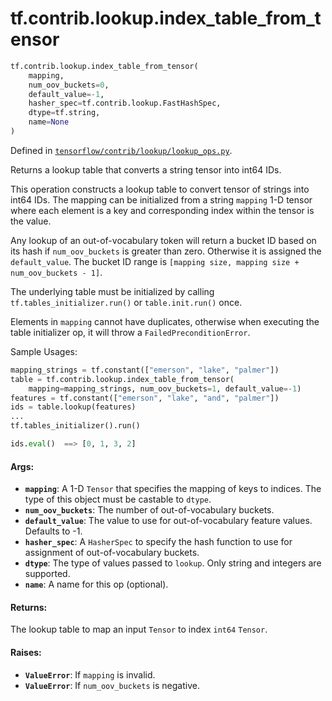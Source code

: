 <div itemscope itemtype="http://developers.google.com/ReferenceObject">
<meta itemprop="name" content="tf.contrib.lookup.index_table_from_tensor" />
</div>

# tf.contrib.lookup.index_table_from_tensor

``` python
tf.contrib.lookup.index_table_from_tensor(
    mapping,
    num_oov_buckets=0,
    default_value=-1,
    hasher_spec=tf.contrib.lookup.FastHashSpec,
    dtype=tf.string,
    name=None
)
```



Defined in [`tensorflow/contrib/lookup/lookup_ops.py`](https://www.tensorflow.org/code/tensorflow/contrib/lookup/lookup_ops.py).

Returns a lookup table that converts a string tensor into int64 IDs.

This operation constructs a lookup table to convert tensor of strings into
int64 IDs. The mapping can be initialized from a string `mapping` 1-D tensor
where each element is a key and corresponding index within the tensor is the
value.

Any lookup of an out-of-vocabulary token will return a bucket ID based on its
hash if `num_oov_buckets` is greater than zero. Otherwise it is assigned the
`default_value`.
The bucket ID range is `[mapping size, mapping size + num_oov_buckets - 1]`.

The underlying table must be initialized by calling
`tf.tables_initializer.run()` or `table.init.run()` once.

Elements in `mapping` cannot have duplicates, otherwise when executing the
table initializer op, it will throw a `FailedPreconditionError`.

Sample Usages:

```python
mapping_strings = tf.constant(["emerson", "lake", "palmer"])
table = tf.contrib.lookup.index_table_from_tensor(
    mapping=mapping_strings, num_oov_buckets=1, default_value=-1)
features = tf.constant(["emerson", "lake", "and", "palmer"])
ids = table.lookup(features)
...
tf.tables_initializer().run()

ids.eval()  ==> [0, 1, 3, 2]
```

#### Args:

* <b>`mapping`</b>: A 1-D `Tensor` that specifies the mapping of keys to indices. The
    type of this object must be castable to `dtype`.
* <b>`num_oov_buckets`</b>: The number of out-of-vocabulary buckets.
* <b>`default_value`</b>: The value to use for out-of-vocabulary feature values.
    Defaults to -1.
* <b>`hasher_spec`</b>: A `HasherSpec` to specify the hash function to use for
    assignment of out-of-vocabulary buckets.
* <b>`dtype`</b>: The type of values passed to `lookup`. Only string and integers are
    supported.
* <b>`name`</b>: A name for this op (optional).


#### Returns:

The lookup table to map an input `Tensor` to index `int64` `Tensor`.


#### Raises:

* <b>`ValueError`</b>: If `mapping` is invalid.
* <b>`ValueError`</b>: If `num_oov_buckets` is negative.
